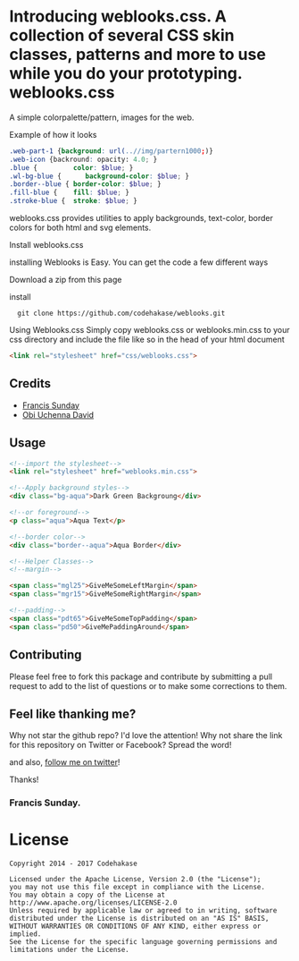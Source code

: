 Introducing weblooks.css. A collection of several CSS skin classes, patterns and more to use while you do your prototyping.
 weblooks.css
============

A simple colorpalette/pattern, images  for the web.

Example of how it looks

```scss
.web-part-1 {background: url(..//img/partern1000;)}
.web-icon {backround: opacity: 4.0; }
.blue {         color: $blue; }
.wl-bg-blue {      background-color: $blue; }
.border--blue { border-color: $blue; }
.fill-blue {    fill: $blue; }
.stroke-blue {  stroke: $blue; }
```

weblooks.css provides utilities to apply backgrounds, text-color, border colors for both html and svg elements. 


 Install weblooks.css

installing Weblooks is Easy. You can get the code a few different ways

Download a zip from this page

install


```git
  git clone https://github.com/codehakase/weblooks.git
```

Using Weblooks.css
Simply copy weblooks.css or weblooks.min.css to your css directory and include the file like so in the head of your html document


```html
<link rel="stylesheet" href="css/weblooks.css">
```


## Credits

- [Francis Sunday](https://twitter.com/iamfrankcute)
- [Obi Uchenna David](https://twitter.com/othreecodes)

## Usage 
```html
<!--import the stylesheet-->
<link rel="stylesheet" href="weblooks.min.css"> 

<!--Apply background styles-->
<div class="bg-aqua">Dark Green Backgroung</div>

<!--or foreground-->
<p class="aqua">Aqua Text</p>

<!--border color-->
<div class="border--aqua">Aqua Border</div>

<!--Helper Classes-->
<!--margin-->

<span class="mgl25">GiveMeSomeLeftMargin</span>
<span class="mgr15">GiveMeSomeRightMargin</span>

<!--padding-->
<span class="pdt65">GiveMeSomeTopPadding</span>
<span class="pd50">GiveMePaddingAround</span>


```

## Contributing

Please feel free to fork this package and contribute by submitting a pull request to add to the list of questions or to make some corrections to them.


## Feel like thanking me?

Why not star the github repo? I'd love the attention! Why not share the link for this repository on Twitter or Facebook? Spread the word!

and also, [follow me on twitter](https://twitter.com/iamfrankcute)!

Thanks!

### Francis Sunday.




# License

```
Copyright 2014 - 2017 Codehakase

Licensed under the Apache License, Version 2.0 (the "License");
you may not use this file except in compliance with the License.
You may obtain a copy of the License at
http://www.apache.org/licenses/LICENSE-2.0
Unless required by applicable law or agreed to in writing, software
distributed under the License is distributed on an "AS IS" BASIS,
WITHOUT WARRANTIES OR CONDITIONS OF ANY KIND, either express or implied.
See the License for the specific language governing permissions and
limitations under the License.

```
